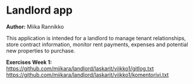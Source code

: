 # Landlord app

**Author:** Miika Rannikko

This application is intended for a landlord to manage tenant relationships, store contract information, monitor rent payments, expenses and potential new properties to purchase.

**Exercises**
**Week 1:**
https://github.com/miikara/landlord/laskarit/viikko1/gitlog.txt
https://github.com/miikara/landlord/laskarit/viikko1/komentorivi.txt
